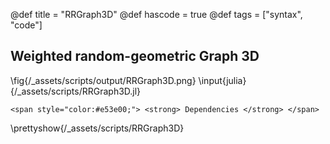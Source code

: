 @def title = "RRGraph3D"
@def hascode = true
@def tags = ["syntax", "code"]

## Weighted random-geometric Graph 3D

\fig{/_assets/scripts/output/RRGraph3D.png}
\input{julia}{/_assets/scripts/RRGraph3D.jl}
~~~
<span style="color:#e53e00;"> <strong> Dependencies </strong> </span>
~~~
\prettyshow{/_assets/scripts/RRGraph3D}
